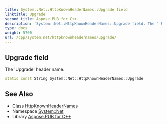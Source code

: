 ```yaml
---
title: System::Net::HttpKnownHeaderNames::Upgrade field
linktitle: Upgrade
second_title: Aspose.PUB for C++
description: 'System::Net::HttpKnownHeaderNames::Upgrade field. The ''Upgrade'' header name in C++.'
type: docs
weight: 5700
url: /cpp/system.net/httpknownheadernames/upgrade/
---
```

## Upgrade field


The 'Upgrade' header name.

```cpp
static const String System::Net::HttpKnownHeaderNames::Upgrade
```

## See Also

* Class [HttpKnownHeaderNames](../)
* Namespace [System::Net](../../)
* Library [Aspose.PUB for C++](../../../)
